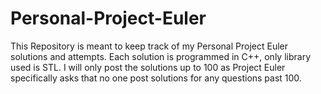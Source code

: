 # Personal-Project-Euler








This Repository is meant to keep track of my Personal Project Euler solutions and attempts. Each solution is programmed in C++, only library used is STL. I will only post the solutions up to 100 as Project Euler specifically asks that no one post solutions for any questions past 100. 

